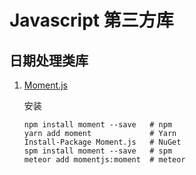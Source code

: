 # Javascript 第三方库

## 日期处理类库

1. [Moment.js](http://momentjs.cn/)

   安装

   ```
   npm install moment --save   # npm
   yarn add moment             # Yarn
   Install-Package Moment.js   # NuGet
   spm install moment --save   # spm
   meteor add momentjs:moment  # meteor
   ```

   


